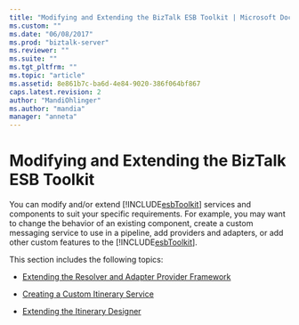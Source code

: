 ```yaml
---
title: "Modifying and Extending the BizTalk ESB Toolkit | Microsoft Docs"
ms.custom: ""
ms.date: "06/08/2017"
ms.prod: "biztalk-server"
ms.reviewer: ""
ms.suite: ""
ms.tgt_pltfrm: ""
ms.topic: "article"
ms.assetid: 8e861b7c-ba6d-4e84-9020-386f064bf867
caps.latest.revision: 2
author: "MandiOhlinger"
ms.author: "mandia"
manager: "anneta"
---
```

# Modifying and Extending the BizTalk ESB Toolkit
You can modify and/or extend [!INCLUDE[esbToolkit](../includes/esbtoolkit-md.md)] services and components to suit your specific requirements. For example, you may want to change the behavior of an existing component, create a custom messaging service to use in a pipeline, add providers and adapters, or add other custom features to the [!INCLUDE[esbToolkit](../includes/esbtoolkit-md.md)].  
  
 This section includes the following topics:  
  
-   [Extending the Resolver and Adapter Provider Framework](../esb-toolkit/extending-the-resolver-and-adapter-provider-framework.md)  
  
-   [Creating a Custom Itinerary Service](../esb-toolkit/creating-a-custom-itinerary-service.md)  
  
-   [Extending the Itinerary Designer](../esb-toolkit/extending-the-itinerary-designer.md)